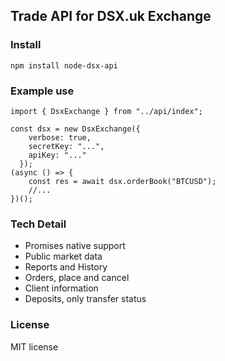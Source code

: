 ## Trade API for DSX.uk Exchange

### Install
`npm install node-dsx-api`
 
 
### Example use
``` 
import { DsxExchange } from "../api/index";

const dsx = new DsxExchange({
    verbose: true,
    secretKey: "...",
    apiKey: "..."
  });
(async () => {
    const res = await dsx.orderBook("BTCUSD");
    //...
})();
```

### Tech Detail
* Promises native support
* Public market data
* Reports and History
* Orders, place and cancel
* Client information
* Deposits, only transfer status


### License

MIT license 